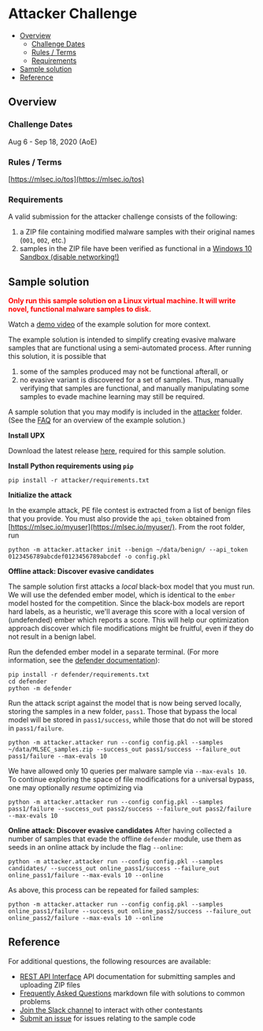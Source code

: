 # Attacker Challenge
<!-- vscode-markdown-toc -->
* [Overview](#overview)
    * [Challenge Dates](#challenge-dates)
    * [Rules / Terms](#rules-/-terms)
    * [Requirements](#requirements)
* [Sample solution](#sample-solution)
* [Reference](#reference)

<!-- vscode-markdown-toc-config
	numbering=false
	autoSave=true
	/vscode-markdown-toc-config -->
<!-- /vscode-markdown-toc -->


## <a name='overview'></a>Overview

### <a name='challenge-dates'></a>Challenge Dates
Aug 6 - Sep 18, 2020 (AoE)

### <a name='rules-/-terms'></a>Rules / Terms
[https://mlsec.io/tos](https://mlsec.io/tos)

### <a name='requirements'></a>Requirements
A valid submission for the attacker challenge consists of the following:
1. a ZIP file containing modified malware samples with their original names (`001`, `002`, etc.)
2. samples in the ZIP file have been verified as functional in a [Windows 10 Sandbox (disable networking!)](https://developer.microsoft.com/en-us/microsoft-edge/tools/vms/)

## <a name='sample-solution'></a>Sample solution
<span style="color:red">**Only run this sample solution on a Linux virtual machine. It will write novel, functional malware samples to disk.**</span>

Watch a [demo video](https://drive.google.com/file/d/1ttCSGbwjNd2TpIF4SK6IznhArArRPRoX/view) of the example solution for more context.

The example solution is intended to simplify creating evasive malware samples that are functional using a semi-automated process.  After running this solution, it is possible that
1. some of the samples produced may not be functional afterall, or
2. no evasive variant is discovered for a set of samples.
Thus, manually verifying that samples are functional, and manually manipulating some samples to evade machine learning may still be required.

A sample solution that you may modify is included in the [attacker](attacker/) folder. (See the [FAQ](FAQ.md#the-example-solution) for an overview of the example solution.)

**Install UPX**

Download the latest release [here](https://github.com/upx/upx/releases/tag/v3.96), required for this sample solution.  

**Install Python requirements using `pip`**

```
pip install -r attacker/requirements.txt
```

**Initialize the attack**

In the example attack, PE file contest is extracted from a list of benign files that you provide.  You must also provide the `api_token` obtained from [https://mlsec.io/myuser](https://mlsec.io/myuser/).  From the root folder, run
```
python -m attacker.attacker init --benign ~/data/benign/ --api_token 0123456789abcdef0123456789abcdef -o config.pkl
```

**Offline attack: Discover evasive candidates**

The sample solution first attacks a _local_ black-box model that you must run.  We will use the defended ember model, which is identical to the `ember` model hosted for the competition.  Since the black-box models are report hard labels, as a heuristic, we'll average this score with a local version of (undefended) ember which reports a score.  This will help our optimization approach discover which file modifications might be fruitful, even if they do not result in a benign label.

Run the defended ember model in a separate terminal. (For more information, see the [defender documentation](../defender/README.md)):
```
pip install -r defender/requirements.txt
cd defender
python -m defender
```

Run the attack script against the model that is now being served locally, storing the samples in a new folder, `pass1`.  Those that bypass the local model will be stored in `pass1/success`, while those that do not will be stored in `pass1/failure`.
```
python -m attacker.attacker run --config config.pkl --samples ~/data/MLSEC_samples.zip --success_out pass1/success --failure_out pass1/failure --max-evals 10
```

We have allowed only 10 queries per malware sample via `--max-evals 10`. To continue exploring the space of file modifications for a universal bypass, one may optionally _resume_ optimizing via
```
python -m attacker.attacker run --config config.pkl --samples pass1/failure --success_out pass2/success --failure_out pass2/failure --max-evals 10
```

**Online attack: Discover evasive candidates**
After having collected a number of samples that evade the offline `defender` module, use them as seeds in an online attack by include the flag `--online`:

```
python -m attacker.attacker run --config config.pkl --samples candidates/ --success_out online_pass1/success --failure_out online_pass1/failure --max-evals 10 --online
```

As above, this process can be repeated for failed samples:

```
python -m attacker.attacker run --config config.pkl --samples online_pass1/failure --success_out online_pass2/success --failure_out online_pass2/failure --max-evals 10 --online
```

## <a name='reference'></a>Reference
For additional questions, the following resources are available:
* [REST API Interface](docs/API.md) API documentation for submitting samples and uploading ZIP files
* [Frequently Asked Questions](FAQ.md) markdown file with solutions to common problems
* [Join the Slack channel](https://join.slack.com/t/evademalwareml/shared_invite/zt-9birv1qf-KJFEiyLLRVtrsNDuyA0clA) to interact with other contestants
* [Submit an issue](https://github.com/Azure/2020-machine-learning-security-evasion-competition/issues) for issues relating to the sample code
